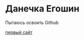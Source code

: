 # Данечка Егошин
Пытаюсь освоить Github

[первый сайт](https://danich-xyanich.github.io/index.html)
